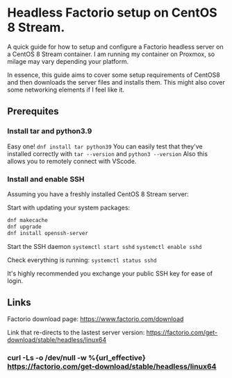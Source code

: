 # Headless Factorio setup on CentOS 8 Stream.

A quick guide for how to setup and configure a Factorio headless server on a CentOS 8 Stream container. I am running my container on Proxmox, so milage may vary depending your platform.

In essence, this guide aims to cover some setup requirements of CentOS8 and then downloads the server files and installs them. This might also cover some networking elements if I feel like it.

## Prerequites

### Install tar and python3.9

Easy one! `dnf install tar python39`
You can easily test that they've installed correctly with `tar --version` and `python3 --version`
Also this allows you to remotely connect with VScode.

### Install and enable SSH

Assuming you have a freshly installed CentOS 8 Stream server:

Start with updating your system packages:
```bash
dnf makecache
dnf upgrade
dnf install openssh-server
```

Start the SSH daemon
`systemctl start sshd`
`systemctl enable sshd`

Check everything is running:
`systemctl status sshd`

It's highly recommended you exchange your public SSH key for ease of login.

## Links

Factorio download page: https://www.factorio.com/download

Link that re-directs to the lastest server version: https://factorio.com/get-download/stable/headless/linux64

### curl -Ls -o /dev/null -w %{url_effective} https://factorio.com/get-download/stable/headless/linux64